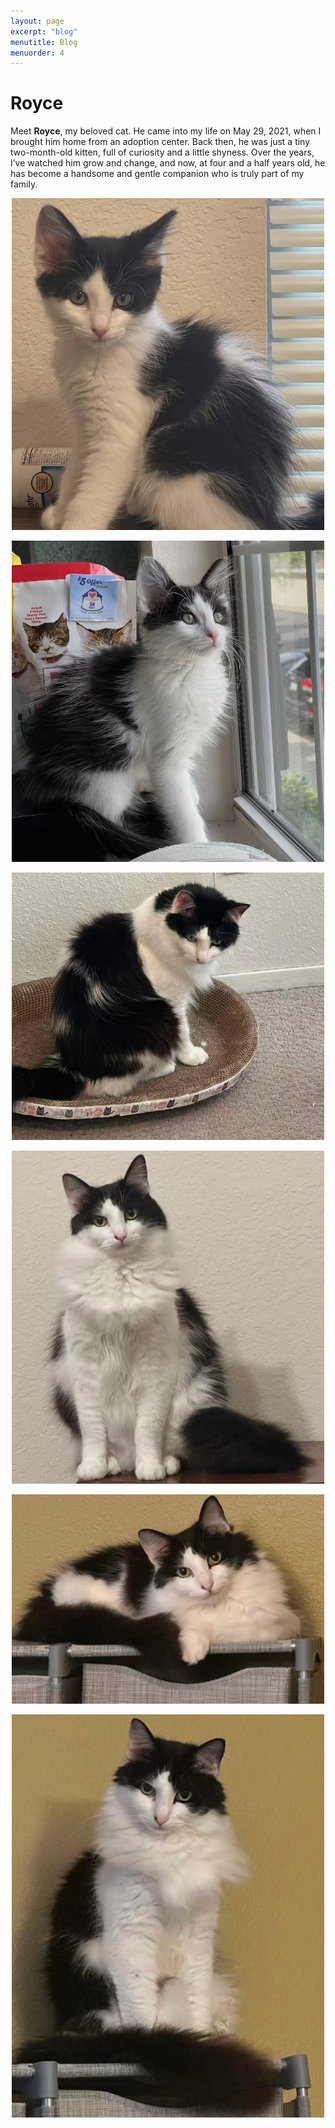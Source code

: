 ```yaml
---
layout: page
excerpt: "blog"
menutitle: Blog
menuorder: 4
---
```


# Royce

Meet __Royce__, my beloved cat. He came into my life on May 29, 2021, when I brought him home from an adoption center. Back then, he was just a tiny two-month-old kitten, full of curiosity and a little shyness. Over the years, I’ve watched him grow and change, and now, at four and a half years old, he has become a handsome and gentle companion who is truly part of my family.

<p align="center">
<img src="/images/royce1.png" width="500">
</p>

<p align="center">
<img src="/images/royce2.png" width="500">
</p>

<p align="center">
<img src="/images/royce3.png" width="500">
</p>

<p align="center">
<img src="/images/royce4.png" width="500">
</p>

<p align="center">
<img src="/images/royce5.png" width="500">
</p>

<p align="center">
<img src="/images/royce6.png" width="500">
</p>

<!-- | <img src="/images/royce1.png" width="250"/> | <img src="/images/royce2.png" width="250"/> | <img src="/images/royce3.png" width="250"/> | -->
<!-- |:---------------------------------:|:---------------------------------:|:---------------------------------:| -->
<!-- | <img src="/images/royce4.png" width="250"/> | <img src="/images/royce5.png" width="250"/> | <img src="/images/royce6.png" width="250"/> | -->
